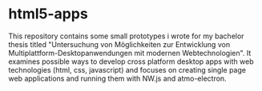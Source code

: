 # html5-apps
This repository contains some small prototypes i wrote for my bachelor thesis titled "Untersuchung von Möglichkeiten zur Entwicklung von Multiplattform-Desktopanwendungen mit modernen Webtechnologien".
It examines possible ways to develop cross platform desktop apps with web technologies (html, css, javascript) and focuses on creating single page web applications and running them with NW.js and atmo-electron.
